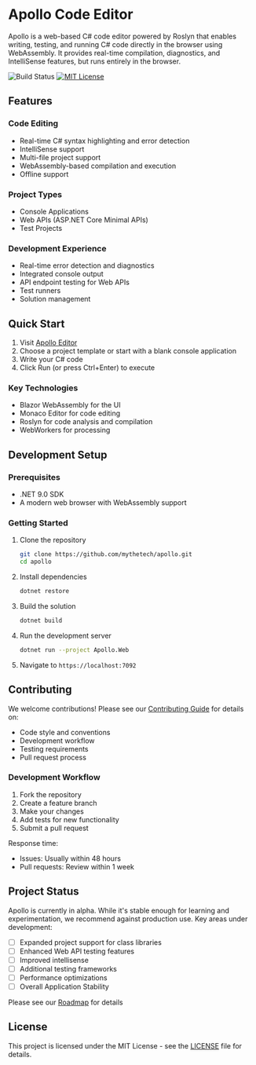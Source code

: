 # Apollo Code Editor

Apollo is a web-based C# code editor powered by Roslyn that enables writing, testing, and running C# code directly in the browser using WebAssembly. It provides real-time compilation, diagnostics, and IntelliSense features, but runs entirely in the browser.

![Build Status](https://github.com/mythetech/apollo/workflows/CI/badge.svg)
[![MIT License](https://img.shields.io/badge/License-MIT-blue.svg)](LICENSE)

## Features

### Code Editing
- Real-time C# syntax highlighting and error detection
- IntelliSense support 
- Multi-file project support
- WebAssembly-based compilation and execution
- Offline support

### Project Types
- Console Applications
- Web APIs (ASP.NET Core Minimal APIs)
- Test Projects

### Development Experience
- Real-time error detection and diagnostics
- Integrated console output
- API endpoint testing for Web APIs
- Test runners
- Solution management

## Quick Start

1. Visit [Apollo Editor](https://mythetech.github.io/Apollo/)
2. Choose a project template or start with a blank console application
3. Write your C# code
4. Click Run (or press Ctrl+Enter) to execute

### Key Technologies
- Blazor WebAssembly for the UI
- Monaco Editor for code editing
- Roslyn for code analysis and compilation
- WebWorkers for processing

## Development Setup

### Prerequisites
- .NET 9.0 SDK
- A modern web browser with WebAssembly support

### Getting Started
1. Clone the repository
    ```bash
    git clone https://github.com/mythetech/apollo.git
    cd apollo
    ```

2. Install dependencies
    ```bash
    dotnet restore
    ```

3. Build the solution
    ```bash
    dotnet build
    ```

4. Run the development server
    ```bash
    dotnet run --project Apollo.Web
    ```

5. Navigate to `https://localhost:7092`

## Contributing

We welcome contributions! Please see our [Contributing Guide](CONTRIBUTING.md) for details on:
- Code style and conventions
- Development workflow
- Testing requirements
- Pull request process

### Development Workflow
1. Fork the repository
2. Create a feature branch
3. Make your changes
4. Add tests for new functionality
5. Submit a pull request

Response time:
- Issues: Usually within 48 hours
- Pull requests: Review within 1 week

## Project Status

Apollo is currently in alpha. While it's stable enough for learning and experimentation, we recommend against production use. Key areas under development:

- [ ] Expanded project support for class libraries
- [ ] Enhanced Web API testing features
- [ ] Improved intellisense
- [ ] Additional testing frameworks
- [ ] Performance optimizations
- [ ] Overall Application Stability 

Please see our [Roadmap](Roadmap.md) for details

## License

This project is licensed under the MIT License - see the [LICENSE](LICENSE) file for details. 